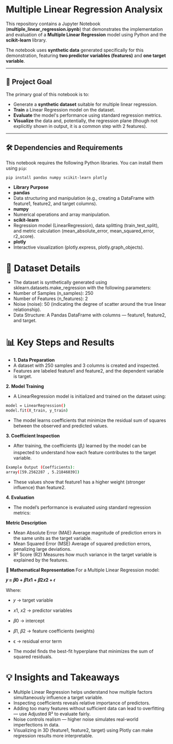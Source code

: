# Multiple Linear Regression Analysix

This repository contains a Jupyter Notebook (**multiple_linear_regression.ipynb**) that demonstrates the implementation and evaluation of a **Multiple Linear Regression** model using Python and the **scikit-learn** library.

The notebook uses **synthetic data** generated specifically for this demonstration, featuring **two predictor variables (features)** and **one target variable**.

---

## 🚀 Project Goal

The primary goal of this notebook is to:

- Generate a **synthetic dataset** suitable for multiple linear regression.  
- **Train** a Linear Regression model on the dataset.  
- **Evaluate** the model's performance using standard regression metrics.  
- **Visualize** the data and, potentially, the regression plane (though not explicitly shown in output, it is a common step with 2 features).

---

## 🛠️ Dependencies and Requirements

This notebook requires the following Python libraries. You can install them using `pip`:

```bash
pip install pandas numpy scikit-learn plotly
```
 - **Library	Purpose**
- **pandas**
- Data structuring and manipulation (e.g., creating a DataFrame with feature1, feature2, and target columns).
- **numpy**
- Numerical operations and array manipulation.
- **scikit-learn**
- Regression model (LinearRegression), data splitting (train_test_split), and metric calculation (mean_absolute_error, mean_squared_error, r2_score).
- **plotly**
- Interactive visualization (plotly.express, plotly.graph_objects).

# 📘 Dataset Details
- The dataset is synthetically generated using sklearn.datasets.make_regression with the following parameters:
- Number of Samples (n_samples): 250
- Number of Features (n_features): 2
- Noise (noise): 50 (indicating the degree of scatter around the true linear relationship).
- Data Structure: A Pandas DataFrame with columns — feature1, feature2, and target.

# 📊 Key Steps and Results
- **1. Data Preparation**
- A dataset with 250 samples and 3 columns is created and inspected.
- Features are labeled feature1 and feature2, and the dependent variable is target.

**2. Model Training**
- A LinearRegression model is initialized and trained on the dataset using:
```bash
model = LinearRegression()
model.fit(X_train, y_train)
```
- The model learns coefficients that minimize the residual sum of squares between the observed and predicted values.
  
**3. Coefficient Inspection**
- After training, the coefficients ($\beta_i$) learned by the model can be inspected to understand how each feature contributes to the target variable.
```bash
Example Output (Coefficients):
array([59.2562287 , 5.21846039])
```
- These values show that feature1 has a higher weight (stronger influence) than feature2.

**4. Evaluation**
- The model’s performance is evaluated using standard regression metrics:

**Metric	Description**
- Mean Absolute Error (MAE)	Average magnitude of prediction errors in the same units as the target variable.
- Mean Squared Error (MSE)	Average of squared prediction errors, penalizing large deviations.
- R² Score (R2)	Measures how much variance in the target variable is explained by the features.

**🧮 Mathematical Representation**
For a Multiple Linear Regression model:

**𝑦 = 𝛽0 + 𝛽1𝑥1 + 𝛽2𝑥2 + 𝜖**

Where:
- 𝑦 → target variable
- 𝑥1, 𝑥2 → predictor variables
- 𝛽0 → intercept
- 𝛽1, 𝛽2 → feature coefficients (weights)
- ϵ → residual error term

- The model finds the best-fit hyperplane that minimizes the sum of squared residuals.

# 💡 Insights and Takeaways
- Multiple Linear Regression helps understand how multiple factors simultaneously influence a target variable.
- Inspecting coefficients reveals relative importance of predictors.
- Adding too many features without sufficient data can lead to overfitting — use Adjusted R² to evaluate fairly.
- Noise controls realism — higher noise simulates real-world imperfections in data.
- Visualizing in 3D (feature1, feature2, target) using Plotly can make regression results more interpretable.

